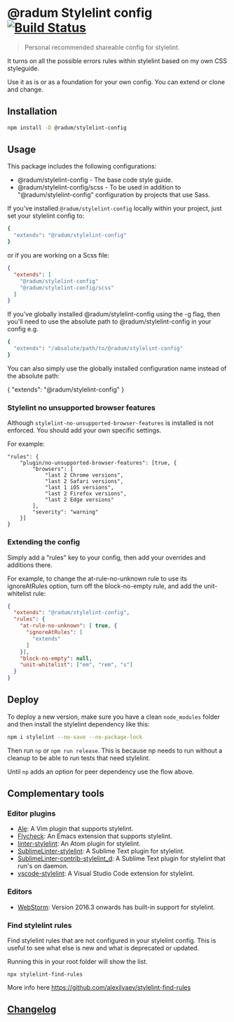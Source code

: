 # @radum Stylelint config [![Build Status](https://travis-ci.com/radum/stylelint-config.svg?branch=master)](https://travis-ci.com/radum/stylelint-config)

> Personal recommended shareable config for stylelint.

It turns on all the possible errors rules within stylelint based on my own CSS styleguide.

Use it as is or as a foundation for your own config. You can extend or clone and change.

## Installation

```bash
npm install -D @radum/stylelint-config
```

## Usage

This package includes the following configurations:

- @radum/stylelint-config - The base code style guide.
- @radum/stylelint-config/scss - To be used in addition to "@radum/stylelint-config" configuration by projects that use Sass.

If you've installed `@radum/stylelint-config` locally within your project, just set your stylelint config to:

```bash
{
  "extends": "@radum/stylelint-config"
}
```

or if you are working on a Scss file:

```json
{
  "extends": [
    "@radum/stylelint-config"
    "@radum/stylelint-config/scss"
  ]
}
```

If you've globally installed @radum/stylelint-config using the -g flag, then you'll need to use the absolute path to @radum/stylelint-config in your config e.g.

```bash
{
  "extends": "/absolute/path/to/@radum/stylelint-config"
}
```

You can also simply use the globally installed configuration name instead of the absolute path:

{
  "extends": "@radum/stylelint-config"
}

### Stylelint no unsupported browser features

Although `stylelint-no-unsupported-browser-features` is installed is not enforced. You should add your own specific settings.

For example:

```
"rules": {
	"plugin/no-unsupported-browser-features": [true, {
		"browsers": [
			"last 2 Chrome versions",
			"last 2 Safari versions",
			"last 1 iOS versions",
			"last 2 Firefox versions",
			"last 2 Edge versions"
		],
		"severity": "warning"
	}]
}
```

### Extending the config

Simply add a "rules" key to your config, then add your overrides and additions there.

For example, to change the at-rule-no-unknown rule to use its ignoreAtRules option, turn off the block-no-empty rule, and add the unit-whitelist rule:

```json
{
  "extends": "@radum/stylelint-config",
  "rules": {
    "at-rule-no-unknown": [ true, {
      "ignoreAtRules": [
        "extends"
      ]
    }],
    "block-no-empty": null,
    "unit-whitelist": ["em", "rem", "s"]
  }
}
```

## Deploy

To deploy a new version, make sure you have a clean `node_modules` folder and then install the stylelint dependency like this:

```bash
npm i stylelint --no-save --no-package-lock
```

Then run `np` or `npm run release`. This is because np needs to run without a cleanup to be able to run tests that need stylelint.

Until `np` adds an option for peer dependency use the flow above.

## Complementary tools

### Editor plugins

-   [Ale](https://github.com/w0rp/ale): A Vim plugin that supports stylelint.
-   [Flycheck](https://github.com/flycheck/flycheck): An Emacs extension that supports stylelint.
-   [linter-stylelint](https://github.com/AtomLinter/linter-stylelint): An Atom plugin for stylelint.
-   [SublimeLinter-stylelint](https://github.com/SublimeLinter/SublimeLinter-stylelint): A Sublime Text plugin for stylelint.
-   [SublimeLinter-contrib-stylelint_d](https://github.com/jo-sm/SublimeLinter-contrib-stylelint_d): A Sublime Text plugin for stylelint that run's on daemon.
-   [vscode-stylelint](https://github.com/shinnn/vscode-stylelint): A Visual Studio Code extension for stylelint.

### Editors

-   [WebStorm](https://blog.jetbrains.com/webstorm/2016/09/webstorm-2016-3-eap-163-4830-stylelint-usages-for-default-exports-and-more/): Version 2016.3 onwards has built-in support for stylelint.

### Find stylelint rules

Find stylelint rules that are not configured in your stylelint config. This is useful to see what else is new and what is deprecated or updated.

Running this in your root folder will show the list.

```
npx stylelint-find-rules
```

More info here https://github.com/alexilyaev/stylelint-find-rules

## [Changelog](CHANGELOG.md)
